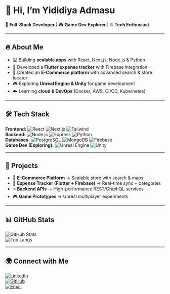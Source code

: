 # 👋 Hi, I’m Yididiya Admasu 

🚀 **Full-Stack Developer** | 🎮 **Game Dev Explorer** | 🌐 **Tech Enthusiast**  

---

## 🔥 About Me  
- 💻 Building **scalable apps** with React, Next.js, Node.js & Python  
- 📱 Developed a **Flutter expense tracker** with Firebase integration  
- 🛒 Created an **E-Commerce platform** with advanced search & store locator  
- 🎮 Exploring **Unreal Engine & Unity** for game development  
- ☁️ Learning **cloud & DevOps** (Docker, AWS, CI/CD, Kubernetes)  

---

## 🛠️ Tech Stack  
**Frontend:** ![React](https://img.shields.io/badge/-React-61DAFB?logo=react&logoColor=black) ![Next.js](https://img.shields.io/badge/-Next.js-000000?logo=next.js&logoColor=white) ![Tailwind](https://img.shields.io/badge/-TailwindCSS-38B2AC?logo=tailwind-css&logoColor=white)  
**Backend:** ![Node.js](https://img.shields.io/badge/-Node.js-339933?logo=node.js&logoColor=white) ![Express](https://img.shields.io/badge/-Express-000000?logo=express&logoColor=white) ![Python](https://img.shields.io/badge/-Python-3776AB?logo=python&logoColor=white)  
**Databases:** ![PostgreSQL](https://img.shields.io/badge/-PostgreSQL-336791?logo=postgresql&logoColor=white) ![MongoDB](https://img.shields.io/badge/-MongoDB-47A248?logo=mongodb&logoColor=white) ![Firebase](https://img.shields.io/badge/-Firebase-FFCA28?logo=firebase&logoColor=black)  
**Game Dev (Exploring):** ![Unreal Engine](https://img.shields.io/badge/-Unreal%20Engine-313131?logo=unreal-engine&logoColor=white) ![Unity](https://img.shields.io/badge/-Unity-000000?logo=unity&logoColor=white)  

---

## 📌 Projects  
- 🛒 **E-Commerce Platform** → Scalable store with search & maps  
- 📱 **Expense Tracker (Flutter + Firebase)** → Real-time sync + categories  
- ⚡ **Backend APIs** → High-performance REST/GraphQL services  
- 🎮 **Game Prototypes** → Unreal multiplayer experiments  

---

## 📊 GitHub Stats  
![GitHub Stats](https://github-readme-stats.vercel.app/api?username=yourusername&show_icons=true&theme=tokyonight)  
![Top Langs](https://github-readme-stats.vercel.app/api/top-langs/?username=yourusername&layout=compact&theme=tokyonight)  

---

## 🌍 Connect with Me  
[![LinkedIn](https://img.shields.io/badge/-LinkedIn-blue?logo=linkedin&logoColor=white)](https://www.linkedin.com/)  
[![GitHub](https://img.shields.io/badge/-GitHub-black?logo=github&logoColor=white)](https://github.com/)  
[![Email](https://img.shields.io/badge/-Email-red?logo=gmail&logoColor=white)](mailto:your@email.com)  
